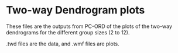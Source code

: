 # Two-way Dendrogram plots

These files are the outputs from PC-ORD of the plots of the two-way dendrograms for the different group sizes (2 to 12).

.twd files are the data, and .wmf files are plots.

